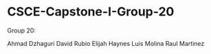 # CSCE-Capstone-I-Group-20

Group 20:

Ahmad Dzhaguri
David Rubio
Elijah Haynes
Luis Molina
Raul Martinez
